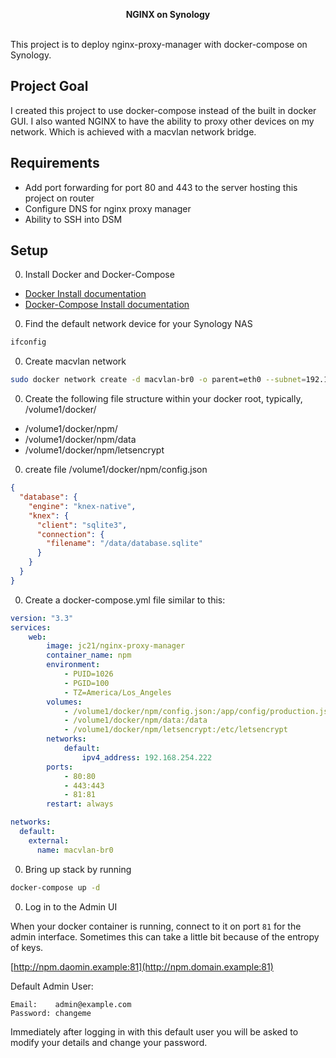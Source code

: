 <p align="center">
	<b>NGINX on Synology</b>
	<br><br>
</p>

This project is to deploy nginx-proxy-manager with docker-compose on Synology.


## Project Goal

I created this project to use docker-compose instead of the built in docker GUI. I also wanted NGINX to have the ability to proxy other devices on my network. Which is achieved with a macvlan network bridge.


## Requirements

- Add port forwarding for port 80 and 443 to the server hosting this project on router
- Configure DNS for nginx proxy manager
- Ability to SSH into DSM

## Setup

00. Install Docker and Docker-Compose

- [Docker Install documentation](https://docs.docker.com/install/)
- [Docker-Compose Install documentation](https://docs.docker.com/compose/install/)

00. Find the default network device for your Synology NAS
```bash
ifconfig
```

00. Create macvlan network

```bash
sudo docker network create -d macvlan-br0 -o parent=eth0 --subnet=192.168.254.0/24 --gateway=192.168.254.1 --ip-range=192.168.254.198/26 npm_network
```


00. Create the following file structure within your docker root, typically, /volume1/docker/

- /volume1/docker/npm/
- /volume1/docker/npm/data
- /volume1/docker/npm/letsencrypt

00. create file /volume1/docker/npm/config.json
```json
{
  "database": {
    "engine": "knex-native",
    "knex": {
      "client": "sqlite3",
      "connection": {
        "filename": "/data/database.sqlite"
      }
    }
  }
}
```

00. Create a docker-compose.yml file similar to this:

```yml
version: "3.3"
services:
    web:
        image: jc21/nginx-proxy-manager
        container_name: npm
        environment:
            - PUID=1026
            - PGID=100
            - TZ=America/Los_Angeles
        volumes:
            - /volume1/docker/npm/config.json:/app/config/production.json
            - /volume1/docker/npm/data:/data
            - /volume1/docker/npm/letsencrypt:/etc/letsencrypt
        networks:
            default:
                ipv4_address: 192.168.254.222
        ports:
            - 80:80
            - 443:443
            - 81:81
        restart: always

networks:
  default:
    external:
      name: macvlan-br0
```

00. Bring up stack by running

```bash
docker-compose up -d
```

00. Log in to the Admin UI

When your docker container is running, connect to it on port `81` for the admin interface.
Sometimes this can take a little bit because of the entropy of keys.

[http://npm.daomin.example:81](http://npm.domain.example:81)

Default Admin User:
```
Email:    admin@example.com
Password: changeme
```

Immediately after logging in with this default user you will be asked to modify your details and change your password.



<!-- markdownlint-enable -->
<!-- prettier-ignore-end -->
